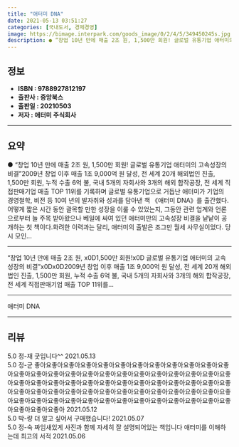 ```yaml
---
title: "애터미 DNA"
date: 2021-05-13 03:51:27
categories: [국내도서, 경제경영]
image: https://bimage.interpark.com/goods_image/0/2/4/5/349450245s.jpg
description: ● “창업 10년 만에 매출 2조 원, 1,500만 회원! 글로벌 유통기업 애터미의 고속성장의 비결”2009년 창업 이후 매출 1조 9,000억 원 달성, 전 세계 20개 해외법인 진출, 1,500만 회원, 누적 수출 6억 불, 국내 5개의 자회사와 3개의 해외 합작공장, 전 세계 직
---
```


## **정보**

- **ISBN : 9788927812197**
- **출판사 : 중앙북스**
- **출판일 : 20210503**
- **저자 : 애터미 주식회사**

------



## **요약**

●  “창업 10년 만에 매출 2조 원, 1,500만 회원! 글로벌 유통기업 애터미의 고속성장의 비결”2009년 창업 이후 매출 1조 9,000억 원 달성, 전 세계 20개 해외법인 진출, 1,500만 회원, 누적 수출 6억 불, 국내 5개의 자회사와 3개의 해외 합작공장, 전 세계 직접판매기업 매출 TOP 11위를 기록하며 글로벌 유통기업으로 거듭난 애터미가 기업의 경영철학, 비전 등 10여 년의 발자취와 성과를 담아낸 책 《애터미 DNA》를 출간했다. 어떻게 짧은 시간 동안 괄목할 만한 성장을 이룰 수 있었는지, 그동안 관련 업계와 언론으로부터 늘 주목 받아왔으나 베일에 싸여 있던 애터미만의 고속성장 비결을 낱낱이 공개하는 첫 책이다.화려한 이력과는 달리, 애터미의 출발은 조그만 월세 사무실이었다. 당시 모인...

------

“창업 10년 만에 매출 2조 원, x0D1,500만 회원!x0D 글로벌 유통기업 애터미의 고속성장의 비결”x0Dx0D2009년 창업 이후 매출 1조 9,000억 원 달성, 전 세계 20개 해외법인 진출, 1,500만 회원, 누적 수출 6억 불, 국내 5개의 자회사와 3개의 해외 합작공장, 전 세계 직접판매기업 매출 TOP 11위를... 

------


애터미 DNA 

------


## **리뷰** 

5.0 정-재 굿입니다^^ 2021.05.13 <br/>5.0 정-균 좋아요좋아요좋아요좋아요좋아요좋아요좋아요좋아요좋아요좋아요좋아요좋아요좋아요좋아요좋아요좋아요좋아요좋아요좋아요좋아요좋아요좋아요좋아요좋아요좋아요좋아요좋아요좋아요좋아요좋아요좋아요좋아요좋아요좋아요좋아요좋아요좋아요좋아요좋아요좋아요좋아요좋아요좋아요좋아요좋아요좋아요좋아요좋아요좋아요좋아요좋아요좋아요좋아요좋아요좋아요좋아요좋아요좋아요좋아요좋아요좋아요좋아요좋아요좋아요좋아요좋아요좋아 2021.05.12 <br/>5.0 박-량 더 알고 싶어서 구매했습니다! 2021.05.07 <br/>5.0 정-숙 짜임새있게 사진과 함께 자세히 잘 설명되어있는 책입니다
애터미를 이해하는데 최고의 서적 2021.05.06 <br/>